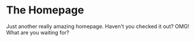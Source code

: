 # The Homepage

Just another really amazing homepage. Haven't you checked it out? OMG! What are you waiting for?